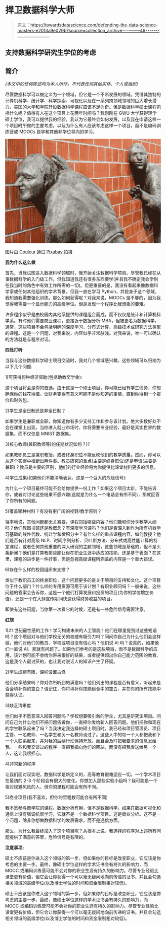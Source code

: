 # 捍卫数据科学大师

> 原文：<https://towardsdatascience.com/defending-the-data-science-masters-e2013a9e029b?source=collection_archive---------49----------------------->

## 支持数据科学研究生学位的考虑

## **简介**

*(本文中的任何陈述均为本人所作，不代表任何其他实体、个人或组织)*

尽管数据科学可以被定义为一个领域，但它是一个不断发展的领域。凭借其独特的计算机科学、统计学、科学探索、可视化以及在一系列跨领域领域的巨大增长潜力，美国的大学和学院开设数据科学课程应该不足为奇。但是数据科学硕士课程包括什么呢？值得有人在这个项目上花两年时间吗？我刚刚在 GWU 大学获得理学硕士学位，我可以提供我的经验，我认为它最终会如何发展，以及我在申请这样一个项目时所做的主要考虑，以及为什么有人应该考虑这样一个项目，而不是编码训练营或 MOOCs 自学和其他非学位导向的学习。

![](img/22f2f8f5068bc3c84f4caafa28b443cd.png)

图片由 [Couleur](https://pixabay.com/users/couleur-1195798/) 通过 [Pixabay](https://pixabay.com/users/couleur-1195798/) 拍摄

**我为什么这么做**

首先，当我试图进入数据科学领域时，我开始关注数据科学项目。尽管我已经在从事数据科学的入门级工作，但我知道我还有很多东西要学(并且我不确定我会学到在我当时的角色中有效工作所需的一切)。但更重要的是，我没有看起来像数据科学家或任何其他组织的学术背景。但我一直在学习 Python，并投身于这个领域，我知道我需要强化训练。那么如何获得呢？对我来说，MOOCs 是不够的，因为我觉得我需要一个显示能力的高级学位。但是发现一个程序比我想象的要难。

许多程序似乎是由校园内其他系提供的课程组合而成，而不仅仅是统计和计算机科学系。有时他们需要商业课程，更接近于数据分析 MBA，但被更名为数据科学。通常，这些项目不会包括明确的深度学习、分布式计算、高级技术或研究方法类型的课程。这是一个问题，对我来说，内容似乎非常肤浅。对我来说，唯一可以确认的方法就是与程序对话。

**四处打听**

当我与这些数据科学硕士项目交流时，我对几个领域感兴趣，这些领域可以归纳为以下几个问题:

1)可获得何种经济资助(包括助教奖学金):

这个项目将会是你的首选。由于这是一个硕士项目，你可能已经有学生债务，你想确保你的钱花得值。让财务变得有意义可能不是你知道的事情，直到你得到一个报价和财务包。

2)学生是全日制还是非全日制？

如果学生是兼职或全职，你知道你有多少支持工作和参与该计划。绝大多数好处不会在课堂上出现，当你进入就业市场时，你将需要专业经验，最好是真实世界的数据集，而不仅仅是 MNIST 数据集。

3)核心教师(兼职教师等)的任期状况如何？)?

如果教职员工是兼职教授，或者终身职位不能反映他们的教学质量。然而，你可以从这个答案中推断出两件事。教员研究的重点(主要是终身职位)还是申请(主要是兼职)？教员是主要的区别，他们的行业经验将为你提供比课堂材料更多的信息。

4)学生成果(如果他们不能清晰表达，这是一个巨大的危险信号):

为什么一个项目最终可能不会给你提供一份工作？如果这个项目太新，不能告诉你，或者对讨论这些结果不感兴趣(这就是为什么一个电话会有所不同)，那就回答了你所有的问题。

5)覆盖哪种材料？有没有更广阔的视野/教学原则？

坦率地说，其他问题都无关紧要。课程包括哪些内容？他们能和你分享教学大纲吗？他们教图书馆还是教概念？有深度学习课吗？他们是否深入到作为所有机器学习基础的线性代数、统计学和微积分中？有什么样的重点课程内容，如何教授？他们是否有针对高级 NLP、时间序列分析、贝叶斯方法、分布式或高性能计算的特定课程，或者任何其他重要的深入研究的主题领域，这些领域是基础的，但不是头条新闻？他们是打算教那些能让你在职业生涯中适应的技能，还是基于表面？在这里，课程的进步是一件好事，但是忽视高级课程所涵盖的内容是一个重大错误。

6)存在什么样的校园组织来支撑？

类似于教职员工的终身职位，这个问题更多的是关于项目的支持和文化。这个项目位于什么部门？什么样的专用资源可用于该计划？有职业顾问吗？一般来说，这些问题的答案会告诉你，这是一个他们打算发展和投资的项目(为你的学位增加价值)，还是一个在大肆宣传期间快速获得财务收益的项目。

即使有这些问题，当你第一次看它的时候，还是有一些危险信号需要注意。

**红旗**

1)21 世纪最性感的工作！学习构建未来的人工智能！他们在哪里提到过这些短语吗？这个项目对与他们学校无关的权威有吸引力吗？问问你自己为什么他们会这样做，他们对他们的教员、学校或项目没有信心吗？他们说 AI 吗？说真的，如果他们一直说 AI，那就有问题了。如果他们参考的是这些项目，而不是数据科学的应用，该计划可能不会给你带来很好的结果，或者提供超出你自己能力范围的教育。这是我个人最讨厌的，也让我对说话人的知识产生了怀疑。

2)学生成绩有限，课程设置古怪

他们分享结果吗？你对你所听到的满意吗？他们列出的课程是否有意义，听起来是否会填补你的空白？请记住，你将填补你技能组合中的空白，并在你的所有技能中获得认证。

3)缺乏清晰度

他们似乎不愿意深入回答问题吗？学校想要吸引新的学生，尤其是研究生项目。问问自己为什么他们不把问题告诉你，一直把你发给新人回答问题。他们把你和现在的学生联系起来了吗？当我决定我选择的硕士项目时，我已经和项目管理员、项目主管、一名教师、一名学生和另一名教师谈过了。这些人中的每一个人都把我和下一个人联系起来，并对我的后续行动保持开放，而且会及时把我要求的信息发给我。一些和我交谈过的程序一直把我指向他们的网站，而没有把我发送给另一个人，这让我很担心。

4)非常新的程序

让我们面对现实吧，数据科学是新定义的，高等教育很难适应一切。一个学术项目在最初的 2-3 个阶段会有很大的变化。你想加入那些实验小组吗？我可能是一个相对规避风险的人，但你的里程可能会有所不同。

5)商业项目(我不喜欢，但你的里程数可能会有所不同)

我不愿参与商学院的课程。数据分析有用，但不是数据科学。如果在数据可视化和通信上没有强调机器学习，它就不是一个数据科学项目。这是商业分析。这不是一个问题，除非你想做数据科学的发展需求，而不是通信方面。

那么，为什么我最终加入了这个项目呢？从根本上说，我选择的程序对上述所有问题提供了满意的答案，危险信号是有限的。

**注意事项:**

硕士不应该是你进入这个领域的第一步，但如果你的目标是改变职业，它应该是你考虑的主要一步。最终，像硕士学位这样的学术证书会有持久的影响力，而 MOOC 或编码训练营可能不会对你的职业生涯有持久的影响力。尽管专业经验比课堂更有价值，但它会让你获得一个可以毫无疑问地向前传递的证书，并且会勾选相关领域的高级学位(以及博士学位的时间和资金限制相对较低)。

硕士不应该是你进入这个领域的第一步，但如果你的目标是改变职业，它应该是你考虑的主要一步。最终，像硕士学位这样的学术证书会有持久的影响力，而 MOOC 或编码训练营可能不会对你的职业生涯有持久的影响力。尽管专业经验比课堂更有价值，但它会让你获得一个可以毫无疑问地向前传递的证书，并且会勾选相关领域的高级学位(以及博士学位的时间和资金限制相对较低)。